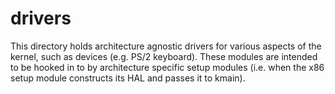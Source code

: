 # drivers
This directory holds architecture agnostic drivers for various aspects of the
kernel, such as devices (e.g. PS/2 keyboard). These modules are intended to be
hooked in to by architecture specific setup modules (i.e. when the x86 setup
module constructs its HAL and passes it to kmain).
